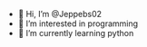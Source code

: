 - 👋 Hi, I’m @Jeppebs02
- 👀 I’m interested in programming
- 🌱 I’m currently learning python

<!---
Jeppebs02/Jeppebs02 is a ✨ special ✨ repository because its `README.md` (this file) appears on your GitHub profile.
You can click the Preview link to take a look at your changes.
--->
